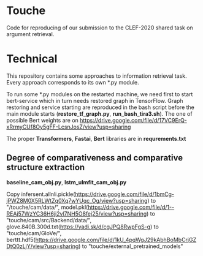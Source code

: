 # Touche
Code for reproducing of our submission to the CLEF-2020 shared task on argument retrieval.

# Technical

This repository contains some approaches to information retrieval task.
Every approach corresponds to its own \*.py module.

To run some \*.py modules on the restarted machine, we need first to start bert-service which in turn needs restored graph in TensorFlow. Graph restoring and service starting are reproduced in the bash script before the main module starts (**restore_tf_graph.py**, **run_bash_tira3.sh**).
The one of possible Bert weights are on https://drive.google.com/file/d/17VC9ErQ-xRrmyCUf8Oy5gFF-LcsnJosZ/view?usp=sharing

The proper **Transformers**, **Fastai**, **Bert** libraries are in **requrements.txt**


## Degree of comparativeness and comparative structure extraction

**baseline_cam_obj.py**, **lstm_ulmfit_cam_obj.py**

Copy infersent.allnli.pickle(https://drive.google.com/file/d/1bmCg-jPWZ8M0X5RLWtZq0Xq7wYUqc_Og/view?usp=sharing) to "/touche/cam/data/", model.pkl(https://drive.google.com/file/d/1--REAj57WzYC36H6ji2vl7NH5O8fej25/view?usp=sharing) to "touche/cam/src/Backend/data/", glove.840B.300d.txt(https://yadi.sk/d/cgJPQ8RwpFgS-g) to "touche/cam/GloVe/", berttt.hdf5(https://drive.google.com/file/d/1kU_4pqWgJ29kAbhBoMbCrjGZDtQ0zLjY/view?usp=sharing) to "touche/external_pretrained_models"
